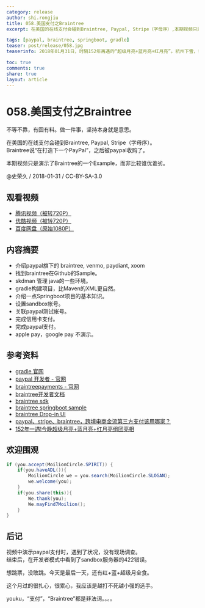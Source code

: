```yaml
---
category: release
author: shi.rongjiu
title: 058.美国支付之Braintree
excerpt: 在美国的在线支付会碰到Braintree, Paypal, Stripe（字母序）,本期视频只是演示了Braintree的一个Example，而非比较谁优谁劣。

tags: [paypal, braintree, springboot, gradle]
teaser: post/release/058.jpg
teaserinfo: 2018年01月31日，时隔152年再遇的“超级月亮+蓝月亮+红月亮”。杭州下雪，我是在网上看的。

toc: true
comments: true
share: true
layout: article
---
```


# 058.美国支付之Braintree

不等不靠，有囧有料。做一件事，坚持本身就是意思。  

在美国的在线支付会碰到Braintree, Paypal, Stripe（字母序）。  
Braintree说“在打造下一个PayPal”，之后被paypal收购了。

本期视频只是演示了Braintree的一个Example，而非比较谁优谁劣。


@史荣久 / 2018-01-31 / CC-BY-SA-3.0  

## 观看视频

  * [腾讯视频（被转720P）](http://v.qq.com/x/page/n05432t8zyn.html)
  * [优酷视频（被转720P）](http://v.youku.com/v_show/id_XMzM3MDI5Mzk3Mg==.html)
  * [百度网盘（原始1080P）](https://pan.baidu.com/s/1kVTKdjp)

## 内容摘要 

  * 介绍paypal旗下的 braintree, venmo, paydiant, xoom
  * 找到braintree在Github的Sample。
  * skdman 管理 java的一些环境。
  * gradle构建项目，比Maven的XML更自然。
  * 介绍一点Springboot项目的基本知识。
  * 设置sandbox帐号。
  * 关联paypal测试帐号。
  * 完成信用卡支付。
  * 完成paypal支付。
  * apple pay，google pay 不演示。

## 参考资料

  * [gradle 官网](https://gradle.org/)
  * [paypal 开发者 - 官网](https://developer.paypal.com/)
  * [braintreepayments - 官网](https://www.braintreepayments.com/)
  * [braintree开发者文档](https://developers.braintreepayments.com/)
  * [braintree sdk](https://github.com/braintree/braintree_java)
  * [braintree springboot sample](https://github.com/braintree/braintree_spring_example)
  * [braintree Drop-in UI](https://developers.braintreepayments.com/guides/drop-in/setup-and-integration/javascript/v3)
  * [paypal、stripe、braintree，跨境电商金流第三方支付该用哪家？](http://www.cifshanghai.com/paypal%E3%80%81stripe%E3%80%81braintree%EF%BC%8C%E8%B7%A8%E5%A2%83%E7%94%B5%E5%95%86%E9%87%91%E6%B5%81%E7%AC%AC%E4%B8%89%E6%96%B9%E6%94%AF%E4%BB%98%E8%AF%A5%E7%94%A8%E5%93%AA%E5%AE%B6%EF%BC%9F)
  * [152年一遇!今晚超级月亮+蓝月亮+红月亮组团亮相](http://talk.ifeng.com/a/20180131/44865680_0.shtml)

## 欢迎围观

``` java
if (you.accept(MoilionCircle.SPIRIT)) {
    if(you.haveADL()){
        MoilionCircle we = you.search(MoilionCircle.SLOGAN);
        we.welcome(you);
    }
    if(you.share(this)){
        We.thank(you);
        We.mayFind7Moilion();
    }
}
```

## 后记

视频中演示paypal支付时，遇到了状况，没有现场调查。  
结束后，在开发者模式中看到了sandbox服务器的422错误。

想跳票，没敢跳。今天是最后一天，还有红+蓝+超级月全食。

这个月过的很扎心，很累心，我应该是越打不死越小强的选手。

youku，“支付”，“Braintree”都是非法词。。。。